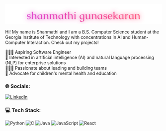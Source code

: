 <p align="center">
  <img src="https://raw.githubusercontent.com/shanmathig/shanmathig/da382a5c953532e9935df1df4ee572057f738bf8/shanmathi%20gunasekaran%20(1).svg" alt="Shanmathi Gunasekaran" width="800"/>
</p>

Hi! My name is Shanmathi and I am a B.S. Computer Science student at the Georgia Institute of Technology with concentrations in AI and Human-Computer Interaction. Check out my projects!

👩🏽‍💻 Aspiring Software Engineer <br/>
🧠 Interested in artificial intelligence (AI) and natural language processing (NLP) for enterprise solutions <br/>
🧑‍🤝‍🧑 Passionate about leading and building teams <br/>
🩵 Advocate for children's mental health and education <br/>

### 🌐 Socials:
[![LinkedIn](https://img.shields.io/badge/LinkedIn-%230077B5.svg?logo=linkedin&logoColor=white)](https://www.linkedin.com/in/shanmathiguna/)

### 💻 Tech Stack:
![Python](https://img.shields.io/badge/python-3670A0?style=for-the-badge&logo=python&logoColor=ffdd54) ![C](https://img.shields.io/badge/c-%2300599C.svg?style=for-the-badge&logo=c&logoColor=white) ![Java](https://img.shields.io/badge/java-%23ED8B00.svg?style=for-the-badge&logo=openjdk&logoColor=white) ![JavaScript](https://img.shields.io/badge/javascript-%23323330.svg?style=for-the-badge&logo=javascript&logoColor=%23F7DF1E) ![React](https://img.shields.io/badge/react-%2320232a.svg?style=for-the-badge&logo=react&logoColor=%2361DAFB)

